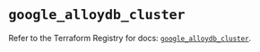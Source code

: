 # `google_alloydb_cluster`

Refer to the Terraform Registry for docs: [`google_alloydb_cluster`](https://registry.terraform.io/providers/hashicorp/google/5.24.0/docs/resources/alloydb_cluster).

